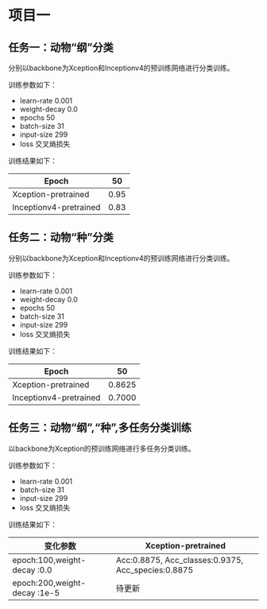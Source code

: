 # 项目一
## 任务一：动物“纲”分类
分别以backbone为Xception和Inceptionv4的预训练网络进行分类训练。

训练参数如下：
- learn-rate 0.001 
- weight-decay 0.0 
- epochs 50 
- batch-size 31 
- input-size 299
- loss 交叉熵损失

训练结果如下：

| Epoch                  | 50     |
| ---------------------- | ------ |
| Xception-pretrained    | 0.95   |
| Inceptionv4-pretrained | 0.83   |

## 任务二：动物“种”分类
分别以backbone为Xception和Inceptionv4的预训练网络进行分类训练。

训练参数如下：
- learn-rate 0.001 
- weight-decay 0.0 
- epochs 50 
- batch-size 31 
- input-size 299
- loss 交叉熵损失

训练结果如下：

| Epoch                  | 50       |
| ---------------------- | -------- |
| Xception-pretrained    | 0.8625   |
| Inceptionv4-pretrained | 0.7000   |

## 任务三：动物“纲”,“种”,多任务分类训练
以backbone为Xception的预训练网络进行多任务分类训练。

训练参数如下：
- learn-rate 0.001 
- batch-size 31 
- input-size 299
- loss 交叉熵损失

训练结果如下：

| 变化参数                      | Xception-pretrained                                |
| ---------------------------- | -------------------------------------------------- |
| epoch:100,weight-decay :0.0  | Acc:0.8875, Acc_classes:0.9375, Acc_species:0.8875 |
| epoch:200,weight-decay :1e-5 | 待更新                                              |
